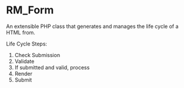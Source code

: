# RM_Form
An extensible PHP class that generates and manages the life cycle of a HTML from.

Life Cycle Steps:
1) Check Submission
2) Validate
3) If submitted and valid,  process
4) Render 
5) Submit

